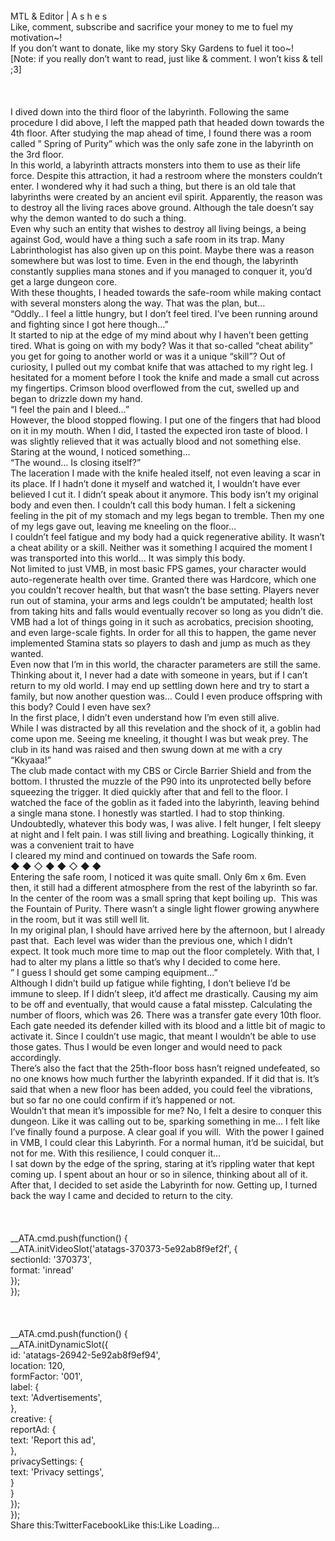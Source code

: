 <br/>
MTL & Editor | A s h e s <br/>
Like, comment, subscribe and sacrifice your money to me to fuel my motivation~! <br/>
If you don’t want to donate, like my story Sky Gardens to fuel it too~! <br/>
[Note: if you really don’t want to read, just like & comment. I won’t kiss & tell ;3]   <br/>
<br/>
 <br/>
 <br/>
I dived down into the third floor of the labyrinth. Following the same procedure I did above, I left the mapped path that headed down towards the 4th floor. After studying the map ahead of time, I found there was a room called ” Spring of Purity” which was the only safe zone in the labyrinth on the 3rd floor.<br/>
In this world, a labyrinth attracts monsters into them to use as their life force. Despite this attraction, it had a restroom where the monsters couldn’t enter. I wondered why it had such a thing, but there is an old tale that labyrinths were created by an ancient evil spirit. Apparently, the reason was to destroy all the living races above ground. Although the tale doesn’t say why the demon wanted to do such a thing.<br/>
Even why such an entity that wishes to destroy all living beings, a being against God, would have a thing such a safe room in its trap. Many Labrinthologist has also given up on this point. Maybe there was a reason somewhere but was lost to time. Even in the end though, the labyrinth constantly supplies mana stones and if you managed to conquer it, you’d get a large dungeon core.<br/>
With these thoughts, I headed towards the safe-room while making contact with several monsters along the way. That was the plan, but…<br/>
“Oddly.. I feel a little hungry, but I don’t feel tired. I’ve been running around and fighting since I got here though…”<br/>
It started to nip at the edge of my mind about why I haven’t been getting tired. What is going on with my body? Was it that so-called “cheat ability” you get for going to another world or was it a unique “skill”? Out of curiosity, I pulled out my combat knife that was attached to my right leg. I hesitated for a moment before I took the knife and made a small cut across my fingertips. Crimson blood overflowed from the cut, swelled up and began to drizzle down my hand.<br/>
“I feel the pain and I bleed…”<br/>
However, the blood stopped flowing. I put one of the fingers that had blood on it in my mouth. When I did, I tasted the expected iron taste of blood. I was slightly relieved that it was actually blood and not something else. Staring at the wound, I noticed something…<br/>
“The wound… Is closing itself?”<br/>
The laceration I made with the knife healed itself, not even leaving a scar in its place. If I hadn’t done it myself and watched it, I wouldn’t have ever believed I cut it. I didn’t speak about it anymore. This body isn’t my original body and even then. I couldn’t call this body human. I felt a sickening feeling in the pit of my stomach and my legs began to tremble. Then my one of my legs gave out, leaving me kneeling on the floor…<br/>
I couldn’t feel fatigue and my body had a quick regenerative ability. It wasn’t a cheat ability or a skill. Neither was it something I acquired the moment I was transported into this world… It was simply this body.<br/>
Not limited to just VMB, in most basic FPS games, your character would auto-regenerate health over time. Granted there was Hardcore, which one you couldn’t recover health, but that wasn’t the base setting. Players never run out of stamina, your arms and legs couldn’t be amputated; health lost from taking hits and falls would eventually recover so long as you didn’t die. VMB had a lot of things going in it such as acrobatics, precision shooting, and even large-scale fights. In order for all this to happen, the game never implemented Stamina stats so players to dash and jump as much as they wanted.<br/>
Even now that I’m in this world, the character parameters are still the same. Thinking about it, I never had a date with someone in years, but if I can’t return to my old world. I may end up settling down here and try to start a family, but now another question was… Could I even produce offspring with this body? Could I even have sex?<br/>
In the first place, I didn’t even understand how I’m even still alive.<br/>
While I was distracted by all this revelation and the shock of it, a goblin had come upon me. Seeing me kneeling, it thought I was but weak prey. The club in its hand was raised and then swung down at me with a cry<br/>
“Kkyaaa!”<br/>
The club made contact with my CBS or Circle Barrier Shield and from the bottom. I thrusted the muzzle of the P90 into its unprotected belly before squeezing the trigger. It died quickly after that and fell to the floor. I watched the face of the goblin as it faded into the labyrinth, leaving behind a single mana stone. I honestly was startled. I had to stop thinking. Undoubtedly, whatever this body was, I was alive. I felt hunger, I felt sleepy at night and I felt pain. I was still living and breathing. Logically thinking, it was a convenient trait to have<br/>
I cleared my mind and continued on towards the Safe room.<br/>
◆ ◆ ◇ ◆ ◆ ◇ ◆ ◆<br/>
Entering the safe room, I noticed it was quite small. Only 6m x 6m. Even then, it still had a different atmosphere from the rest of the labyrinth so far. In the center of the room was a small spring that kept boiling up.  This was the Fountain of Purity. There wasn’t a single light flower growing anywhere in the room, but it was still well lit.<br/>
In my original plan, I should have arrived here by the afternoon, but I already past that.  Each level was wider than the previous one, which I didn’t expect. It took much more time to map out the floor completely. With that, I had to alter my plans a little so that’s why I decided to come here.<br/>
” I guess I should get some camping equipment…”<br/>
Although I didn’t build up fatigue while fighting, I don’t believe I’d be immune to sleep. If I didn’t sleep, it’d affect me drastically. Causing my aim to be off and eventually, that would cause a fatal misstep. Calculating the number of floors, which was 26. There was a transfer gate every 10th floor. Each gate needed its defender killed with its blood and a little bit of magic to activate it. Since I couldn’t use magic, that meant I wouldn’t be able to use those gates. Thus I would be even longer and would need to pack accordingly.<br/>
There’s also the fact that the 25th-floor boss hasn’t reigned undefeated, so no one knows how much further the labyrinth expanded. If it did that is. It’s said that when a new floor has been added, you could feel the vibrations, but so far no one could confirm if it’s happened or not.<br/>
Wouldn’t that mean it’s impossible for me? No, I felt a desire to conquer this dungeon. Like it was calling out to be, sparking something in me… I felt like I’ve finally found a purpose. A clear goal if you will.  With the power I gained in VMB, I could clear this Labyrinth. For a normal human, it’d be suicidal, but not for me. With this resilience, I could conquer it…<br/>
I sat down by the edge of the spring, staring at it’s rippling water that kept coming up. I spent about an hour or so in silence, thinking about all of it. After that, I decided to set aside the Labyrinth for now. Getting up, I turned back the way I came and decided to return to the city.<br/>
 <br/>
<br/>
<br/>
            __ATA.cmd.push(function() {<br/>
                __ATA.initVideoSlot('atatags-370373-5e92ab8f9ef2f', {<br/>
                    sectionId: '370373',<br/>
                    format: 'inread'<br/>
                });<br/>
            });<br/>
        <br/>
 <br/>
<br/>
				__ATA.cmd.push(function() {<br/>
					__ATA.initDynamicSlot({<br/>
						id: 'atatags-26942-5e92ab8f9ef94',<br/>
						location: 120,<br/>
						formFactor: '001',<br/>
						label: {<br/>
							text: 'Advertisements',<br/>
						},<br/>
						creative: {<br/>
							reportAd: {<br/>
								text: 'Report this ad',<br/>
							},<br/>
							privacySettings: {<br/>
								text: 'Privacy settings',<br/>
							}<br/>
						}<br/>
					});<br/>
				});<br/>
			Share this:TwitterFacebookLike this:Like Loading... 
